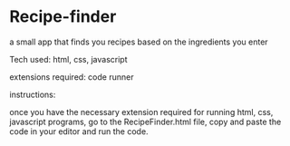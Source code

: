 # Recipe-finder
a small app that finds you recipes based on the ingredients you enter 

Tech used:
html, css, javascript

extensions required:
code runner

instructions:

once you have the necessary extension required for running html, css, javascript programs, go to the RecipeFinder.html file, copy and paste the code in your editor and run the code.  
